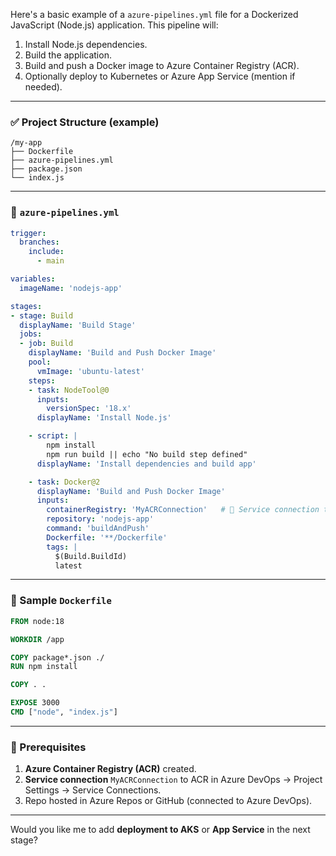 Here's a basic example of a `azure-pipelines.yml` file for a Dockerized JavaScript (Node.js) application. This pipeline will:

1. Install Node.js dependencies.
2. Build the application.
3. Build and push a Docker image to Azure Container Registry (ACR).
4. Optionally deploy to Kubernetes or Azure App Service (mention if needed).

---

### ✅ Project Structure (example)

```
/my-app
├── Dockerfile
├── azure-pipelines.yml
├── package.json
└── index.js
```

---

### 📝 `azure-pipelines.yml`

```yaml
trigger:
  branches:
    include:
      - main

variables:
  imageName: 'nodejs-app'

stages:
- stage: Build
  displayName: 'Build Stage'
  jobs:
  - job: Build
    displayName: 'Build and Push Docker Image'
    pool:
      vmImage: 'ubuntu-latest'
    steps:
    - task: NodeTool@0
      inputs:
        versionSpec: '18.x'
      displayName: 'Install Node.js'

    - script: |
        npm install
        npm run build || echo "No build step defined"
      displayName: 'Install dependencies and build app'

    - task: Docker@2
      displayName: 'Build and Push Docker Image'
      inputs:
        containerRegistry: 'MyACRConnection'   # 🔑 Service connection to ACR
        repository: 'nodejs-app'
        command: 'buildAndPush'
        Dockerfile: '**/Dockerfile'
        tags: |
          $(Build.BuildId)
          latest
```

---

### 🐳 Sample `Dockerfile`

```dockerfile
FROM node:18

WORKDIR /app

COPY package*.json ./
RUN npm install

COPY . .

EXPOSE 3000
CMD ["node", "index.js"]
```

---

### 🔐 Prerequisites

1. **Azure Container Registry (ACR)** created.
2. **Service connection** `MyACRConnection` to ACR in Azure DevOps → Project Settings → Service Connections.
3. Repo hosted in Azure Repos or GitHub (connected to Azure DevOps).

---

Would you like me to add **deployment to AKS** or **App Service** in the next stage?
